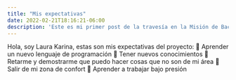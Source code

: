 ```yaml
---
title: "Mis expectativas"
date: 2022-02-21T18:16:21-06:00
description: 'Este es mi primer post de la travesía en la Misión de Backend con Node JS de Launch X.'
---
```

Hola, soy Laura Karina, estas son mis expectativas del proyecto:
🔅 Aprender un nuevo lenguaje de programación
🔅 Tener nuevos conocimientos
🔅 Retarme y demostrarme que puedo hacer cosas que no son de mi área
🔅 Salir de mi zona de confort
🔅 Aprender a trabajar bajo presión 
